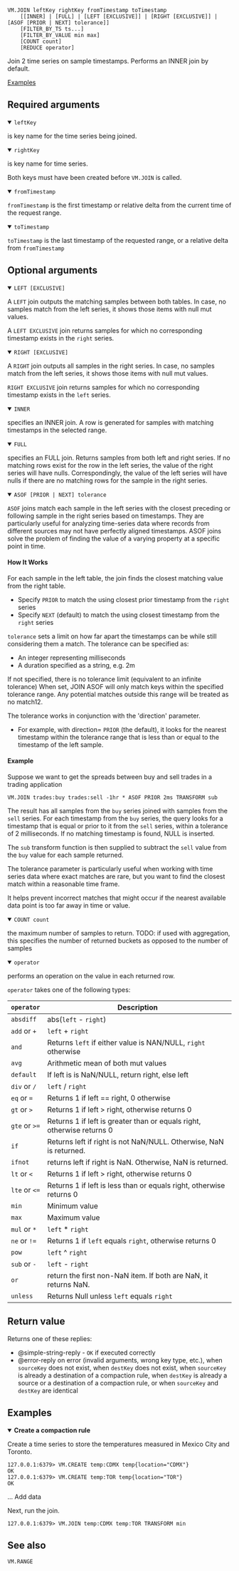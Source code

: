 ```
VM.JOIN leftKey rightKey fromTimestamp toTimestamp
    [[INNER] | [FULL] | [LEFT [EXCLUSIVE]] | [RIGHT [EXCLUSIVE]] | [ASOF [PRIOR | NEXT] tolerance]]
    [FILTER_BY_TS ts...]
    [FILTER_BY_VALUE min max]
    [COUNT count]
    [REDUCE operator]
```

Join 2 time series on sample timestamps. Performs an INNER join by default.

[Examples](#examples)

## Required arguments

<details open><summary><code>leftKey</code></summary>

is key name for the time series being joined.
</details>

<details open><summary><code>rightKey</code></summary> 

is key name for time series.
</details>

Both keys must have been created before `VM.JOIN` is called.

<details open><summary><code>fromTimestamp</code></summary>

`fromTimestamp` is the first timestamp or relative delta from the current time of the request range.

</details>

<details open><summary><code>toTimestamp</code></summary>

`toTimestamp` is the last timestamp of the requested range, or a relative delta from `fromTimestamp`
 
</details>



## Optional arguments

<details open><summary><code>LEFT [EXCLUSIVE]</code></summary>

A `LEFT` join outputs the matching samples between both tables. In case, no samples match from the left series, it shows 
those items with null mut values.

A `LEFT EXCLUSIVE` join returns samples for which no corresponding timestamp exists in the `right` series.

</details>

<details open><summary><code>RIGHT [EXCLUSIVE]</code></summary>

A `RIGHT` join outputs all samples in the right series. In case, no samples match from the left  series, it shows
those items with null mut values.

`RIGHT EXCLUSIVE` join returns samples for which no corresponding timestamp exists in the `left` series.

</details>

<details open><summary><code>INNER</code></summary>

specifies an INNER join. A row is generated for samples with matching timestamps in the selected range.

</details>

<details open><summary><code>FULL</code></summary>

specifies an FULL join. Returns samples from both left and right series. If no matching rows exist for the row in the left 
series, the value of the right series will have nulls. Correspondingly, the value of the left series will have nulls if 
there are no matching rows for the sample in the right series.

</details>

<details open><summary><code>ASOF [PRIOR | NEXT] tolerance</code></summary>

`ASOF` joins match each sample in the left series with the closest preceding or following sample in the right series based on 
timestamps. They are particularly useful for analyzing time-series data where records from different sources may not have 
perfectly aligned timestamps. ASOF joins solve the problem of finding the value of a varying property at a specific point in time.

#### How It Works
For each sample in the left table, the join finds the closest matching value from the right table.
- Specify `PRIOR` to match the using closest prior timestamp from the `right` series
- Specify `NEXT` (default) to match the using closest timestamp from the `right` series

`tolerance` sets a limit on how far apart the timestamps can be while still considering them a match. 
The tolerance can be specified as:
 - An integer representing milliseconds
 - A duration specified as a string, e.g. 2m

If not specified, there is no tolerance limit (equivalent to an infinite tolerance)
When set, JOIN ASOF will only match keys within the specified tolerance range. Any potential matches outside this range will be treated as no match12.

The tolerance works in conjunction with the 'direction' parameter. 
 - For example, with direction= `PRIOR` (the default), it looks for the nearest timestamp within the tolerance range that is less 
 than or equal to the timestamp of the left sample.


#### Example
Suppose we want to get the spreads between buy and sell trades in a trading application

```
VM.JOIN trades:buy trades:sell -1hr * ASOF PRIOR 2ms TRANSFORM sub
```

The result has all samples from the `buy` series joined with samples from the `sell` series. For each timestamp from the 
`buy` series, the query looks for a timestamp that is equal or prior to it from the `sell` series, within a tolerance of
2 milliseconds. If no matching timestamp is found, NULL is inserted.

The `sub` transform function is then supplied to subtract the `sell` value from the `buy` value for each sample returned.

The tolerance parameter is particularly useful when working with time series data where exact matches are rare, but you 
want to find the closest match within a reasonable time frame. 

It helps prevent incorrect matches that might occur if the nearest available data point is too far away in time or value.

</details>

<details open><summary><code>COUNT count</code></summary>

the maximum number of samples to return. 
TODO: if used with aggregation, this specifies the number of returned buckets as opposed to the number of samples

</details>

<details open><summary><code>operator</code></summary> 

performs an operation on the value in each returned row.

 `operator` takes one of the following types:

  | `operator`    | Description                                                            |
  |---------------|------------------------------------------------------------------------| 
  | `absdiff`     | abs(`left` - `right`)                                                  |
  | `add` or `+`  | `left` + `right`                                                       |
  | `and`         | Returns `left` if either value is NAN/NULL, `right` otherwise          |
  | `avg`         | Arithmetic mean of both mut values                                         |
  | `default`     | If left is is NaN/NULL, return right, else left                        | 
  | `div` or `/`  | `left` / `right`                                                       |
  | `eq` or `=`   | Returns 1 if left == right, 0 otherwise                                |
  | `gt` or `>`   | Returns 1 if left > right, otherwise returns 0                         |
  | `gte` or `>=` | Returns 1 if left is greater than or equals right, otherwise returns 0 |
  | `if`          | Returns left if right is not NaN/NULL. Otherwise, NaN is returned.     |
  | `ifnot`       | returns left if right is NaN. Otherwise, NaN is returned.              |
  | `lt` or `<`   | Returns 1 if left > right, otherwise returns 0                         |
  | `lte` or `<=` | Returns 1 if left is less than or equals right, otherwise returns 0    |
  | `min`         | Minimum value                                                          |
  | `max`         | Maximum value                                                          | 
  | `mul` or `*`  | `left` * `right`                                                       |
  | `ne` or `!=`  | Returns 1 if `left` equals `right`, otherwise returns 0                |
  | `pow`         | `left` ^ `right`                                                       |
  | `sub` or `-`  | `left` - `right`                                                       |
  | `or`          | return the first non-NaN item. If both are NaN, it returns NaN.        |
  | `unless`      | Returns Null unless `left` equals `right`                              |

</details>

## Return value

Returns one of these replies:

- @simple-string-reply - `OK` if executed correctly
- @error-reply on error (invalid arguments, wrong key type, etc.), when `sourceKey` does not exist, when `destKey` does not exist, when `sourceKey` is already a destination of a compaction rule, when `destKey` is already a source or a destination of a compaction rule, or when `sourceKey` and `destKey` are identical

## Examples

<details open>
<summary><b>Create a compaction rule</b></summary>

Create a time series to store the temperatures measured in Mexico City and Toronto.

```
127.0.0.1:6379> VM.CREATE temp:CDMX temp{location="CDMX"}
OK
127.0.0.1:6379> VM.CREATE temp:TOR temp{location="TOR"}
OK
```

... Add data


Next, run the join.

```
127.0.0.1:6379> VM.JOIN temp:CDMX temp:TOR TRANSFORM min 
```

</details>

## See also

`VM.RANGE`
